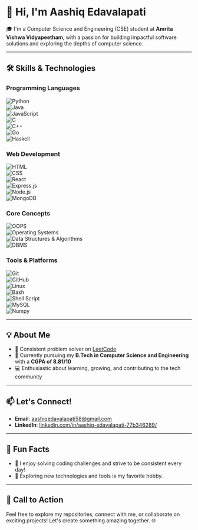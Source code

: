 # 👋 Hi, I'm Aashiq Edavalapati  

🎓 I'm a Computer Science and Engineering (CSE) student at **Amrita Vishwa Vidyapeetham**, with a passion for building impactful software solutions and exploring the depths of computer science.  

---

## 🛠️ Skills & Technologies  

### Programming Languages  
![Python](https://img.shields.io/badge/-Python-3776AB?logo=python&logoColor=white&style=flat)  
![Java](https://img.shields.io/badge/-Java-007396?logo=java&logoColor=white&style=flat)  
![JavaScript](https://img.shields.io/badge/-JavaScript-F7DF1E?logo=javascript&logoColor=black&style=flat)  
![C](https://img.shields.io/badge/-C-A8B9CC?logo=c&logoColor=white&style=flat)  
![C++](https://img.shields.io/badge/-C++-00599C?logo=cplusplus&logoColor=white&style=flat)  
![Go](https://img.shields.io/badge/-Go-00ADD8?logo=go&logoColor=white&style=flat)  
![Haskell](https://img.shields.io/badge/-Haskell-5D4F85?logo=haskell&logoColor=white&style=flat)  

### Web Development  
![HTML](https://img.shields.io/badge/-HTML-E34F26?logo=html5&logoColor=white&style=flat)  
![CSS](https://img.shields.io/badge/-CSS-1572B6?logo=css3&logoColor=white&style=flat)  
![React](https://img.shields.io/badge/-React-61DAFB?logo=react&logoColor=black&style=flat)  
![Express.js](https://img.shields.io/badge/-Express.js-000000?logo=express&logoColor=white&style=flat)  
![Node.js](https://img.shields.io/badge/-Node.js-339933?logo=node-dot-js&logoColor=white&style=flat)  
![MongoDB](https://img.shields.io/badge/-mongo-339933?logo=mongoDB&logoColor=white&style=flat)

### Core Concepts  
![OOPS](https://img.shields.io/badge/-OOPS-6DB33F?logo=oops&logoColor=white&style=flat)  
![Operating Systems](https://img.shields.io/badge/-Operating_Systems-FF4500?logo=linux&logoColor=white&style=flat)  
![Data Structures & Algorithms](https://img.shields.io/badge/-DSA-FFA500?logo=algorithms&logoColor=white&style=flat)  
![DBMS](https://img.shields.io/badge/-DBMS-4479A1?logo=mysql&logoColor=white&style=flat)  

### Tools & Platforms  
![Git](https://img.shields.io/badge/-Git-F05032?logo=git&logoColor=white&style=flat)  
![GitHub](https://img.shields.io/badge/-GitHub-181717?logo=github&logoColor=white&style=flat)  
![Linux](https://img.shields.io/badge/-Linux-FCC624?logo=linux&logoColor=black&style=flat)  
![Bash](https://img.shields.io/badge/-Bash-4EAA25?logo=gnu-bash&logoColor=white&style=flat)  
![Shell Script](https://img.shields.io/badge/-Shell_Script-2E8B57?logo=script&logoColor=white&style=flat)  
![MySQL](https://img.shields.io/badge/-MySQL-4479A1?logo=mysql&logoColor=white&style=flat)  
![Numpy](https://img.shields.io/badge/-Numpy-013243?logo=numpy&logoColor=white&style=flat)  

---

## 💡 About Me  
- 🌟 Consistent problem solver on [LeetCode](https://leetcode.com/u/Aashiq_Edavalapati/)  
- 📖 Currently pursuing my **B.Tech in Computer Science and Engineering** with a **CGPA of 8.81/10**  
- 💻 Enthusiastic about learning, growing, and contributing to the tech community  

---

## 📫 Let's Connect!  
- **Email**: [aashiqedavalapati58@gmail.com](mailto:aashiqedavalapati58@gmail.com)  
- **LinkedIn**: [linkedin.com/in/aashiq-edavalapati-77b346289/](https://www.linkedin.com/in/aashiq-edavalapati-77b346289/)  

---

## 🌱 Fun Facts  
- 🧩 I enjoy solving coding challenges and strive to be consistent every day!  
- 🌟 Exploring new technologies and tools is my favorite hobby.  

---

## 🚀 Call to Action  
Feel free to explore my repositories, connect with me, or collaborate on exciting projects! Let's create something amazing together. 🌐  
